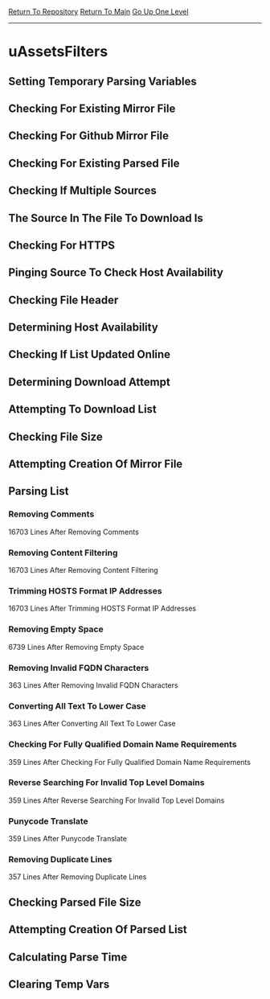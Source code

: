 [Return To Repository](https://github.com/DigitalWarrior/piholeparser/)
[Return To Main](https://github.com/DigitalWarrior/piholeparser/blob/master/RecentRunLogs/Mainlog.md)
[Go Up One Level](https://github.com/DigitalWarrior/piholeparser/blob/master/RecentRunLogs/TopLevelScripts/30-Processing-External-Blacklists.md)
____________________________________
# uAssetsFilters
## Setting Temporary Parsing Variables
## Checking For Existing Mirror File
## Checking For Github Mirror File
## Checking For Existing Parsed File
## Checking If Multiple Sources
## The Source In The File To Download Is
## Checking For HTTPS
## Pinging Source To Check Host Availability
## Checking File Header
## Determining Host Availability
## Checking If List Updated Online
## Determining Download Attempt
## Attempting To Download List
## Checking File Size
## Attempting Creation Of Mirror File
## Parsing List
### Removing Comments
16703 Lines After Removing Comments
### Removing Content Filtering
16703 Lines After Removing Content Filtering
### Trimming HOSTS Format IP Addresses
16703 Lines After Trimming HOSTS Format IP Addresses
### Removing Empty Space
6739 Lines After Removing Empty Space
### Removing Invalid FQDN Characters
363 Lines After Removing Invalid FQDN Characters
### Converting All Text To Lower Case
363 Lines After Converting All Text To Lower Case
### Checking For Fully Qualified Domain Name Requirements
359 Lines After Checking For Fully Qualified Domain Name Requirements
### Reverse Searching For Invalid Top Level Domains
359 Lines After Reverse Searching For Invalid Top Level Domains
### Punycode Translate
359 Lines After Punycode Translate
### Removing Duplicate Lines
357 Lines After Removing Duplicate Lines
## Checking Parsed File Size
## Attempting Creation Of Parsed List
## Calculating Parse Time
## Clearing Temp Vars

